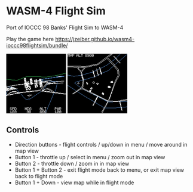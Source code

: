 # WASM-4 Flight Sim
Port of IOCCC 98 Banks' Flight Sim to WASM-4

Play the game here
https://jzeiber.github.io/wasm4-ioccc98flightsim/bundle/

![Flight Screenshot](https://github.com/jzeiber/wasm4-ioccc98flightsim/raw/main/images/screenshot-flight1.png "Flight Screenshot")
![Map Screenshot](https://github.com/jzeiber/wasm4-ioccc98flightsim/raw/main/images/screenshot-map1.png "Map Screenshot")

## Controls
- Direction buttons - flight controls / up/down in menu / move around in map view
- Button 1 - throttle up / select in menu / zoom out in map view
- Button 2 - throttle down / zoom in in map view
- Button 1 + Button 2 - exit flight mode back to menu, or exit map view back to flight mode
- Button 1  + Down - view map while in flight mode
